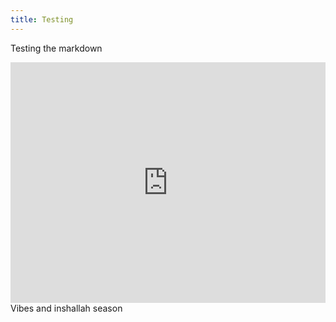 ```yaml
---
title: Testing 
---
```


Testing the markdown


<iframe width="100%" height="385" src="https://www.youtube.com/embed/MgvNxmmyDGs" title="YouTube video player" frameborder="0" allow="accelerometer; autoplay; clipboard-write; encrypted-media; gyroscope; picture-in-picture" allowfullscreen></iframe>
Vibes and inshallah season

